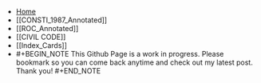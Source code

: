 - [Home]([[index]])
- [[CONSTI_1987_Annotated]]
- [[ROC_Annotated]]
- [[CIVIL CODE]]
- [[Index_Cards]]
- #+BEGIN_NOTE
  This Github Page is a work in progress. Please bookmark so you can come back anytime and check out my latest post. Thank you!
  #+END_NOTE